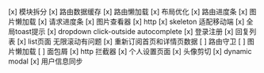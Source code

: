 [x] 模块拆分
[x] 路由数据缓存
[x] 路由懒加载
[x] 布局优化
[x] 路由进度条
[x] 图片懒加载
[x] 请求进度条
[x] 图片查看器
[x] http
[x] skeleton 适配移动端
[x] 全局toast提示
[x] dropdown click-outside autocomplete
[x] 登录注册
[x] 回复列表
[x] list页面 无限滚动有问题
[x] 重新订阅首页和详情页数据
[ ] 路由守卫
[ ] 图片懒加载
[ ] 面包屑
[x] http 拦截器
[x] 个人设置页面
[x] 头像剪切
[x] dynamic modal
[x] 用户信息同步
